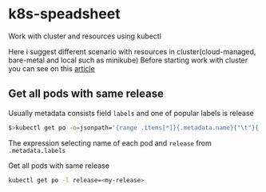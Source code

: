 # k8s-speadsheet
Work with cluster and resources using kubectl

Here i suggest different scenario with resources in cluster(cloud-managed, bare-metal and local such as minikube)
Before starting work with cluster you can see on this [article](https://learnk8s.io/blog/kubectl-productivity)

## Get all pods with same release

Usually metadata consists field `labels` and one of popular labels is release

```bash
$>kubectl get po -o=jsonpath='{range .items[*]}{.metadata.name}{"\t"}{.metadata.labels.release}{"\n"}{end}'
```
The expression selecting name of each pod and `release` from `.metadata.labels`

Get all pods with same release

```bash
kubectl get po -l release=<my-release>
```

